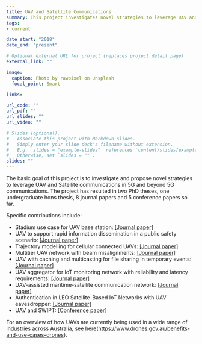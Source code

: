 ```yaml
---
title: UAV and Satellite Communications
summary: This project investigates novel strategies to leverage UAV and Satellite communications in beyond 5G communications.
tags:
- current

date_start: "2018"
date_end: "present"

# Optional external URL for project (replaces project detail page).
external_link: ""

image:
  caption: Photo by rawpixel on Unsplash
  focal_point: Smart

links:

url_code: ""
url_pdf: ""
url_slides: ""
url_video: ""

# Slides (optional).
#   Associate this project with Markdown slides.
#   Simply enter your slide deck's filename without extension.
#   E.g. `slides = "example-slides"` references `content/slides/example-slides.md`.
#   Otherwise, set `slides = ""`.
slides: ""
---
```


The basic goal of this project is to investigate and propose novel strategies to leverage UAV and Satellite communications in 5G and beyond 5G communications. The project has resulted in two PhD theses, one undergraduate hons thesis, 8 journal papers and 5 conference papers so far.

Specific contributions include: 

- Stadium use case for UAV base station: [[Journal paper]](https://doi.org/10.1109/JIOT.2018.2875166)   
- UAV to support rapid information dissemination in a public safety scenario: [[Journal paper]](https://doi.org/10.1109/ACCESS.2019.2962224)
- Trajectory modelling for cellular connected UAVs: [[Journal paper]](https://doi.org/10.1109/ICC40277.2020.9149407)
- Multitier UAV network with beam misalignments: [[Journal paper]](https://doi.org/10.1109/JIOT.2023.3299279)
- UAV with caching and multicasting for file sharing in temporary events: [[Journal paper]](https://doi.org/10.1109/TCOMM.2024.3369725)
- UAV aggregator for IoT monitoring network with reliability and latency requirements: [[Journal paper]]()
- UAV-assisted maritime-satellite communication network: [[Journal paper]]()
- Authentication in LEO Satellite-Based IoT Networks with UAV eavesdropper: [[Journal paper]]()
- UAV and SWIPT: [[Conference paper]](https://doi.org/10.1109/ICCWorkshops53468.2022.9814490)

For an overview of how UAVs are currently being used in a wide range of industries across Australia, see here(https://www.drones.gov.au/benefits-and-use-cases-drones).
